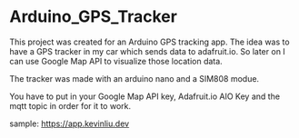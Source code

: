 # Arduino_GPS_Tracker

This project was created for an Arduino GPS tracking app. The idea was to have a GPS tracker in my car which sends data to adafruit.io. So later on I can use Google Map API to visualize those location data. 

The tracker was made with an arduino nano and a SIM808 modue.

You have to put in your Google Map API key, Adafruit.io AIO Key and the mqtt topic in order for it to work. 

sample: https://app.kevinliu.dev
